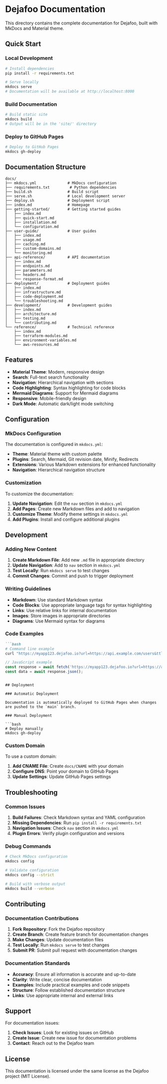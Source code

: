 # Dejafoo Documentation

This directory contains the complete documentation for Dejafoo, built with MkDocs and Material theme.

## Quick Start

### Local Development

```bash
# Install dependencies
pip install -r requirements.txt

# Serve locally
mkdocs serve
# Documentation will be available at http://localhost:8000
```

### Build Documentation

```bash
# Build static site
mkdocs build
# Output will be in the 'site/' directory
```

### Deploy to GitHub Pages

```bash
# Deploy to GitHub Pages
mkdocs gh-deploy
```

## Documentation Structure

```
docs/
├── mkdocs.yml              # MkDocs configuration
├── requirements.txt         # Python dependencies
├── build.sh                # Build script
├── serve.sh                # Local development server
├── deploy.sh               # Deployment script
├── index.md                # Homepage
├── getting-started/        # Getting started guides
│   ├── index.md
│   ├── quick-start.md
│   ├── installation.md
│   └── configuration.md
├── user-guide/             # User guides
│   ├── index.md
│   ├── usage.md
│   ├── caching.md
│   ├── custom-domains.md
│   └── monitoring.md
├── api-reference/          # API documentation
│   ├── index.md
│   ├── endpoints.md
│   ├── parameters.md
│   ├── headers.md
│   └── response-format.md
├── deployment/             # Deployment guides
│   ├── index.md
│   ├── infrastructure.md
│   ├── code-deployment.md
│   └── troubleshooting.md
├── development/            # Development guides
│   ├── index.md
│   ├── architecture.md
│   ├── testing.md
│   └── contributing.md
└── reference/              # Technical reference
    ├── index.md
    ├── terraform-modules.md
    ├── environment-variables.md
    └── aws-resources.md
```

## Features

- **Material Theme**: Modern, responsive design
- **Search**: Full-text search functionality
- **Navigation**: Hierarchical navigation with sections
- **Code Highlighting**: Syntax highlighting for code blocks
- **Mermaid Diagrams**: Support for Mermaid diagrams
- **Responsive**: Mobile-friendly design
- **Dark Mode**: Automatic dark/light mode switching

## Configuration

### MkDocs Configuration

The documentation is configured in `mkdocs.yml`:

- **Theme**: Material theme with custom palette
- **Plugins**: Search, Mermaid, Git revision date, Minify, Redirects
- **Extensions**: Various Markdown extensions for enhanced functionality
- **Navigation**: Hierarchical navigation structure

### Customization

To customize the documentation:

1. **Update Navigation**: Edit the `nav` section in `mkdocs.yml`
2. **Add Pages**: Create new Markdown files and add to navigation
3. **Customize Theme**: Modify theme settings in `mkdocs.yml`
4. **Add Plugins**: Install and configure additional plugins

## Development

### Adding New Content

1. **Create Markdown File**: Add new `.md` file in appropriate directory
2. **Update Navigation**: Add to `nav` section in `mkdocs.yml`
3. **Test Locally**: Run `mkdocs serve` to test changes
4. **Commit Changes**: Commit and push to trigger deployment

### Writing Guidelines

- **Markdown**: Use standard Markdown syntax
- **Code Blocks**: Use appropriate language tags for syntax highlighting
- **Links**: Use relative links for internal documentation
- **Images**: Store images in appropriate directories
- **Diagrams**: Use Mermaid syntax for diagrams

### Code Examples

```markdown
```bash
# Command line example
curl "https://myapp123.dejafoo.io?url=https://api.example.com/users&ttl=1h"
```

```javascript
// JavaScript example
const response = await fetch('https://myapp123.dejafoo.io?url=https://api.example.com/users&ttl=1h');
const data = await response.json();
```
```

## Deployment

### Automatic Deployment

Documentation is automatically deployed to GitHub Pages when changes are pushed to the `main` branch.

### Manual Deployment

```bash
# Deploy manually
mkdocs gh-deploy
```

### Custom Domain

To use a custom domain:

1. **Add CNAME File**: Create `docs/CNAME` with your domain
2. **Configure DNS**: Point your domain to GitHub Pages
3. **Update Settings**: Update GitHub Pages settings

## Troubleshooting

### Common Issues

1. **Build Failures**: Check Markdown syntax and YAML configuration
2. **Missing Dependencies**: Run `pip install -r requirements.txt`
3. **Navigation Issues**: Check `nav` section in `mkdocs.yml`
4. **Plugin Errors**: Verify plugin configuration and versions

### Debug Commands

```bash
# Check MkDocs configuration
mkdocs config

# Validate configuration
mkdocs config --strict

# Build with verbose output
mkdocs build --verbose
```

## Contributing

### Documentation Contributions

1. **Fork Repository**: Fork the Dejafoo repository
2. **Create Branch**: Create feature branch for documentation changes
3. **Make Changes**: Update documentation files
4. **Test Locally**: Run `mkdocs serve` to test changes
5. **Submit PR**: Submit pull request with documentation changes

### Documentation Standards

- **Accuracy**: Ensure all information is accurate and up-to-date
- **Clarity**: Write clear, concise documentation
- **Examples**: Include practical examples and code snippets
- **Structure**: Follow established documentation structure
- **Links**: Use appropriate internal and external links

## Support

For documentation issues:

1. **Check Issues**: Look for existing issues on GitHub
2. **Create Issue**: Create new issue for documentation problems
3. **Contact**: Reach out to the Dejafoo team

## License

This documentation is licensed under the same license as the Dejafoo project (MIT License).
